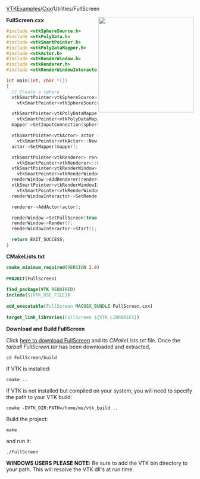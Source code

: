 [VTKExamples](Home)/[Cxx](Cxx)/Utilities/FullScreen

<img align="right" src="https://github.com/lorensen/VTKExamples/raw/master/Testing/Baseline/Utilities/TestFullScreen.png" width="256" />

**FullScreen.cxx**
```c++
#include <vtkSphereSource.h>
#include <vtkPolyData.h>
#include <vtkSmartPointer.h>
#include <vtkPolyDataMapper.h>
#include <vtkActor.h>
#include <vtkRenderWindow.h>
#include <vtkRenderer.h>
#include <vtkRenderWindowInteractor.h>

int main(int, char *[])
{
  // Create a sphere
  vtkSmartPointer<vtkSphereSource> sphereSource =
    vtkSmartPointer<vtkSphereSource>::New();

  vtkSmartPointer<vtkPolyDataMapper> mapper =
    vtkSmartPointer<vtkPolyDataMapper>::New();
  mapper->SetInputConnection(sphereSource->GetOutputPort());

  vtkSmartPointer<vtkActor> actor =
    vtkSmartPointer<vtkActor>::New();
  actor->SetMapper(mapper);

  vtkSmartPointer<vtkRenderer> renderer =
    vtkSmartPointer<vtkRenderer>::New();
  vtkSmartPointer<vtkRenderWindow> renderWindow =
    vtkSmartPointer<vtkRenderWindow>::New();
  renderWindow->AddRenderer(renderer);
  vtkSmartPointer<vtkRenderWindowInteractor> renderWindowInteractor =
    vtkSmartPointer<vtkRenderWindowInteractor>::New();
  renderWindowInteractor->SetRenderWindow(renderWindow);

  renderer->AddActor(actor);

  renderWindow->SetFullScreen(true);
  renderWindow->Render();
  renderWindowInteractor->Start();

  return EXIT_SUCCESS;
}
```
**CMakeLists.txt**
```cmake
cmake_minimum_required(VERSION 2.8)
 
PROJECT(FullScreen)
 
find_package(VTK REQUIRED)
include(${VTK_USE_FILE})
 
add_executable(FullScreen MACOSX_BUNDLE FullScreen.cxx)
 
target_link_libraries(FullScreen ${VTK_LIBRARIES})
```

**Download and Build FullScreen**

Click [here to download FullScreen](https://github.com/lorensen/VTKWikiExamplesTarballs/raw/master/FullScreen.tar) and its *CMakeLists.txt* file.
Once the *tarball FullScreen.tar* has been downloaded and extracted,
```
cd FullScreen/build 
```
If VTK is installed:
```
cmake ..
```
If VTK is not installed but compiled on your system, you will need to specify the path to your VTK build:
```
cmake -DVTK_DIR:PATH=/home/me/vtk_build ..
```
Build the project:
```
make
```
and run it:
```
./FullScreen
```
**WINDOWS USERS PLEASE NOTE:** Be sure to add the VTK bin directory to your path. This will resolve the VTK dll's at run time.

